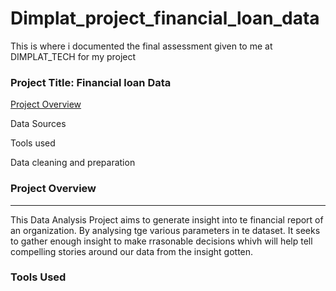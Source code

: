 # Dimplat_project_financial_loan_data
This is where i documented the final assessment given to me at DIMPLAT_TECH for my project
### Project Title: Financial loan Data

[Project Overview](project-overview)

Data  Sources

Tools used

Data cleaning and preparation

### Project Overview
---
This Data Analysis Project aims to generate insight into te financial report of an organization. By analysing tge various parameters in te dataset. It seeks to gather enough insight to make rrasonable decisions whivh will help tell compelling stories around our data from the insight gotten.

### Tools Used

